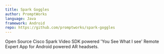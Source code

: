```yaml
---
title: Spark Goggles
author: PromptWorks
language: Java
framework: Android
repo: https://github.com/promptworks/spark-goggles
---
```


Open Source Cisco Spark Video SDK powered 'You See What I see' Remote Expert App for Android powered AR headsets.

